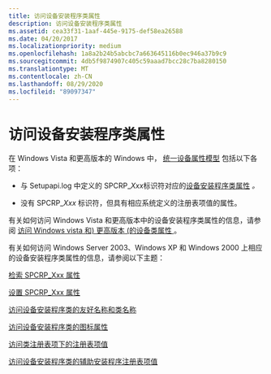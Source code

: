 ```yaml
---
title: 访问设备安装程序类属性
description: 访问设备安装程序类属性
ms.assetid: cea33f31-1aaf-445e-9175-def58ea26588
ms.date: 04/20/2017
ms.localizationpriority: medium
ms.openlocfilehash: 1a8a2b24b5abcbc7a663645116b0ec946a37b9c9
ms.sourcegitcommit: 4db5f9874907c405c59aaad7bcc28c7ba8280150
ms.translationtype: MT
ms.contentlocale: zh-CN
ms.lasthandoff: 08/29/2020
ms.locfileid: "89097347"
---
```

# <a name="accessing-device-setup-class-properties"></a>访问设备安装程序类属性


在 Windows Vista 和更高版本的 Windows 中， [统一设备属性模型](unified-device-property-model--windows-vista-and-later-.md) 包括以下各项：

-   与 Setupapi.log 中定义的 SPCRP_*Xxx*标识符对应的[设备安装程序类属性](/previous-versions/ff542239(v=vs.85)) *。*

-   没有 SPCRP_*Xxx* 标识符，但具有相应系统定义的注册表项值的属性。

有关如何访问 Windows Vista 和更高版本中的设备安装程序类属性的信息，请参阅 [访问 Windows vista 和) 更高版本 (的设备类属性 ](accessing-device-class-properties--windows-vista-and-later-.md)。

有关如何访问 Windows Server 2003、Windows XP 和 Windows 2000 上相应的设备安装程序类属性的信息，请参阅以下主题：

[检索 SPCRP_Xxx 属性](retrieving-spcrp-xxx-properties.md)

[设置 SPCRP_Xxx 属性](setting-spcrp-xxx-properties.md)

[访问设备安装程序类的友好名称和类名称](accessing-the-friendly-name-and-class-name-of-a-device-setup-class.md)

[访问设备安装程序类的图标属性](accessing-icon-properties-of-a-device-setup-class.md)

[访问类注册表项下的注册表项值](accessing-registry-entry-values-under-the-class-registry-key.md)

[访问设备安装程序类的辅助安装程序注册表项值](accessing-the-co-installers-registry-entry-value-of-a-device-setup-cla.md)

 

